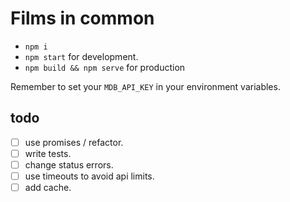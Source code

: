 # Films in common

- `npm i`
- `npm start` for development.
- `npm build && npm serve` for production

Remember to set your `MDB_API_KEY` in your environment variables.


## todo

- [ ] use promises / refactor.
- [ ] write tests.
- [ ] change status errors.
- [ ] use timeouts to avoid api limits.
- [ ] add cache.

